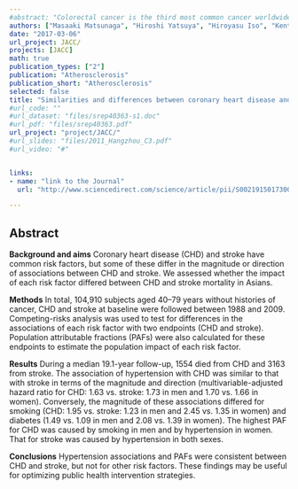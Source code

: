 ```yaml
---
#abstract: "Colorectal cancer is the third most common cancer worldwide, and many risk factors for colorectal cancer have been established. However, it remains uncertain whether psychological stress contributes to the onset of colorectal cancer. Therefore, we conducted a large-scale prospective cohort study to confirm the association between perceived stress and colorectal cancer incidence. We identified 680 cases of colon cancer and 330 cases of rectal cancer during a maximum of 21-year follow-up of 61,563 Japanese men and women. Cox regression analysis adjusted for potential confounders revealed a significant association of perceived stress with rectal cancer incidence but not with colon cancer incidence. This finding is partly consistent with that from only one previous study that addressed an association between perceived stress and the risk of colorectal cancer. However, studies on this topic are sparse and warrant further exploration."
authors: ["Masaaki Matsunaga", "Hiroshi Yatsuya", "Hiroyasu Iso", "Kentaro Yamashita", "Yuanying Li", "Kazumasa Yamagishi", "Naohito Tanabe", "Yasuhiko Wada", "Chaochen Wang", "Atsuhiko Ota", "Koji Tamakoshi", "Akiko Tamakoshi", "The JACC Study Group"]
date: "2017-03-06"
url_project: JACC/
projects: [JACC]
math: true
publication_types: ["2"]
publication: "Atherosclerosis"
publication_short: "Atherosclerosis"
selected: false
title: "Similarities and differences between coronary heart disease and stroke in the associations with cardiovascular risk factors: The Japan Collaborative Cohort Study"
#url_code: ""
#url_dataset: "files/srep40363-s1.doc"
#url_pdf: "files/srep40363.pdf"
url_project: "project/JACC/"
#url_slides: "files/2011_Hangzhou_C3.pdf"
#url_video: "#"


links:
- name: "link to the Journal"
  url: "http://www.sciencedirect.com/science/article/pii/S002191501730093X"

---
```



## Abstract

**Background and aims** Coronary heart disease (CHD) and stroke have common risk factors, but some of these differ in the magnitude or direction of associations between CHD and stroke. We assessed whether the impact of each risk factor differed between CHD and stroke mortality in Asians.

**Methods** In total, 104,910 subjects aged 40–79 years without histories of cancer, CHD and stroke at baseline were followed between 1988 and 2009. Competing-risks analysis was used to test for differences in the associations of each risk factor with two endpoints (CHD and stroke). Population attributable fractions (PAFs) were also calculated for these endpoints to estimate the population impact of each risk factor.

**Results** During a median 19.1-year follow-up, 1554 died from CHD and 3163 from stroke. The association of hypertension with CHD was similar to that with stroke in terms of the magnitude and direction (multivariable-adjusted hazard ratio for CHD: 1.63 vs. stroke: 1.73 in men and 1.70 vs. 1.66 in women). Conversely, the magnitude of these associations differed for smoking (CHD: 1.95 vs. stroke: 1.23 in men and 2.45 vs. 1.35 in women) and diabetes (1.49 vs. 1.09 in men and 2.08 vs. 1.39 in women). The highest PAF for CHD was caused by smoking in men and by hypertension in women. That for stroke was caused by hypertension in both sexes.

**Conclusions** Hypertension associations and PAFs were consistent between CHD and stroke, but not for other risk factors. These findings may be useful for optimizing public health intervention strategies.
